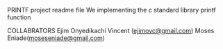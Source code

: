 PRINTF project readme file
We implementing the c standard library printf function


COLLABRATORS
Ejim Onyedikachi Vincent (ejimovc@gmail.com)
Moses Eniade(moseseniade@gmail.com)
